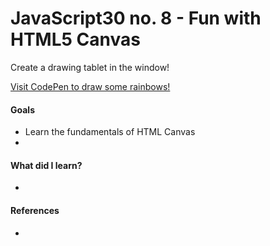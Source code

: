 # JavaScript30 no. 8 - Fun with HTML5 Canvas

Create a drawing tablet in the window!

[Visit CodePen to draw some rainbows!](https://codepen.io/nichelicorn/pen/RwgjJqz)

#### Goals
* Learn the fundamentals of HTML Canvas
* 

#### What did I learn?
* 

#### References
* 